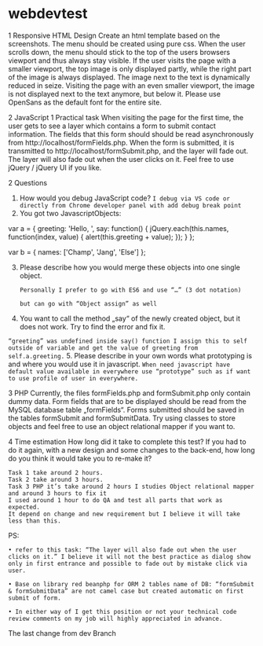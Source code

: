 # webdevtest
1	Responsive HTML Design
Create an html template based on the screenshots. The menu should be created using pure css.
When the user scrolls down, the menu should stick to the top of the users browsers viewport and thus always stay visible.
If the user visits the page with a smaller viewport, the top image is only displayed partly, while the right part of the image is always displayed. The image next to the text is dynamically reduced in seize.
Visiting the page with an even smaller viewport, the image is not displayed next to the text anymore, but below it.
Please use OpenSans as the default font for the entire site.

2	JavaScript
1	Practical task
When visiting the page for the first time, the user gets to see a layer which contains a form to submit contact information.
The fields that this form should should be read asynchronously from http://localhost/formFields.php.
When the form is submitted, it is transmitted to http://localhost/formSubmit.php, and the layer will fade out.
The layer will also fade out when the user clicks on it.
Feel free to use jQuery / jQuery UI if you like.

2	Questions
1. How would you debug JavaScript code?
  `I debug via VS code or directly from Chrome developer panel with add debug break point`
2. You got two JavascriptObjects:

var a = {
 greeting: 'Hello, ',
 say: function() {
 jQuery.each(this.names, function(index, value) {
 alert(this.greeting + value);
 });
 }
};

var b = {
 names: ['Champ', 'Jang', 'Else']
};

3. Please describe how you would merge these objects into one single object.

    `Personally I prefer to go with ES6 and use “…” (3 dot notation)`

    `but can go with “Object assign” as well`
4. You want to call the method „say“ of the newly created object, but it does not work. Try to find the error and fix it.
  
`“greeting” was undefined inside say() function I assign this to self outside of variable and get the value of greeting from self.a.greeting.`
5. Please describe in your own words what prototyping is and where you would use it in javascript.
`When need javascript have default value available in everywhere use “prototype” such as if want to use profile of user in everywhere.`

3	PHP
Currently, the files formFields.php and formSubmit.php only contain dummy data.
Form fields that are to be displayed should be read from the MySQL database table „formFields“.
Forms submitted should be saved in the tables formSubmit and formSubmitData.
Try using classes to store objects and feel free to use an object relational mapper if you want to.

4	Time estimation
How long did it take to complete this test?
If you had to do it again, with a new design and some changes to the back-end, how long do you think it would take you to re-make it?
```
Task 1 take around 2 hours.
Task 2 take around 3 hours.
Task 3 PHP it’s take around 2 hours I studies Object relational mapper and around 3 hours to fix it 
I used around 1 hour to do QA and test all parts that work as expected.
It depend on change and new requirement but I believe it will take less than this.
```

PS:
    
    • refer to this task: “The layer will also fade out when the user clicks on it.” I believe it will not the best practice as dialog show only in first entrance and possible to fade out by mistake click via user.
    
    • Base on library red beanphp for ORM 2 tables name of DB: “formSubmit & formSubmitData” are not camel case but created automatic on first submit of form.
    
    • In either way of I get this position or not your technical code review comments on my job will highly appreciated in advance.
The last change from dev Branch
